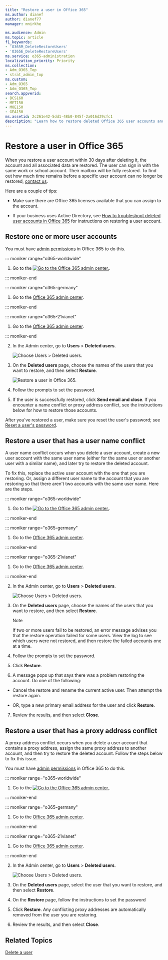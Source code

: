 ```yaml
---
title: "Restore a user in Office 365"
ms.author: dianef
author: dianef77
manager: mnirkhe

ms.audience: Admin
ms.topic: article
f1_keywords:
- 'O365M_DeleteRestoreUsers'
- 'O365E_DeleteRestoreUsers'
ms.service: o365-administration
localization_priority: Priority
ms.collection:
- Adm_O365_Top
- strat_admin_top
ms.custom:
- Adm_O365
- Adm_O365_Top
search.appverid:
- BCS160
- MET150
- MOE150
- GEA150
ms.assetid: 2c261e42-5dd1-48b0-845f-2a016d29cfc1
description: "Learn how to restore deleted Office 365 user accounts and all associated data."
---
```


# Restore a user in Office 365

   
When you restore a user account within 30 days after deleting it, the account and all associated data are restored. The user can sign in with the same work or school account. Their mailbox will be fully restored. To find out how much time remains before a specific user account can no longer be restored, [contact us](../contact-support-for-business-products.md).
  
Here are a couple of tips:
  
- Make sure there are Office 365 licenses available that you can assign to the account.
    
- If your business uses Active Directory, see [How to troubleshoot deleted user accounts in Office 365](https://support.microsoft.com/kb/2619308) for instructions on restoring a user account. 
    
## Restore one or more user accounts
<a name="__toc336346186"> </a>

You must have [admin permissions](about-admin-roles.md) in Office 365 to do this. 
  
 
::: moniker range="o365-worldwide"

1. Go to the [![Go to the Office 365 admin center.](../media/e00ba917-c3fb-4173-b344-43eb5c7eeb15.png)](https://portal.office.com/adminportal/home).

::: moniker-end

::: moniker range="o365-germany"

1. Go to the [Office 365 admin center](https://portal.office.de/adminportal/home).

::: moniker-end

::: moniker range="o365-21vianet"

1. Go to the [Office 365 admin center](https://login.partner.microsoftonline.cn).

::: moniker-end

2. In the Admin center, go to **Users** \> **Deleted users**.
    
    ![Choose Users \> Deleted users.](../media/bd041355-906e-440b-b1ce-00cabf12d490.png)
  
3. On the **Deleted users** page, choose the names of the users that you want to restore, and then select **Restore**.
    
    ![Restore a user in Office 365.](../media/ab9119f4-b5a4-4f29-8397-67734ed86165.png)
  
4. Follow the prompts to set the password.
    
5. If the user is successfully restored, click **Send email and close**. If you encounter a name conflict or proxy address conflict, see the instructions below for how to restore those accounts.
    
After you've restored a user, make sure you reset the user's password; see [Reset a user's password](reset-passwords.md).
  
## Restore a user that has a user name conflict
<a name="RestoreUserNameConflict"> </a>

A user name conflict occurs when you delete a user account, create a new user account with the same user name (either for the same user or another user with a similar name), and later try to restore the deleted account.
  
To fix this, replace the active user account with the one that you are restoring. Or, assign a different user name to the account that you are restoring so that there aren't two accounts with the same user name. Here are the steps.
  

::: moniker range="o365-worldwide"

1. Go to the [![Go to the Office 365 admin center.](../media/e00ba917-c3fb-4173-b344-43eb5c7eeb15.png)](https://portal.office.com/adminportal/home).

::: moniker-end

::: moniker range="o365-germany"

1. Go to the [Office 365 admin center](https://portal.office.de/adminportal/home).

::: moniker-end

::: moniker range="o365-21vianet"

1. Go to the [Office 365 admin center](https://login.partner.microsoftonline.cn).

::: moniker-end

2. In the Admin center, go to **Users** \> **Deleted users**.
    
    ![Choose Users \> Deleted users.](../media/bd041355-906e-440b-b1ce-00cabf12d490.png)
  
3. On the **Deleted users** page, choose the names of the users that you want to restore, and then select **Restore**.
    
    > [!NOTE]
    > If two or more users fail to be restored, an error message advises you that the restore operation failed for some users. View the log to see which users were not restored, and then restore the failed accounts one at a time. 
  
4. Follow the prompts to set the password.
    
5. Click **Restore**.
    
6. A message pops up that says there was a problem restoring the account. Do one of the following:
    
  - Cancel the restore and rename the current active user. Then attempt the restore again.
    
  - OR, type a new primary email address for the user and click **Restore**.
    
7. Review the results, and then select **Close**.
    
## Restore a user that has a proxy address conflict
<a name="RestoreUserProxyConflict"> </a>

A proxy address conflict occurs when you delete a user account that contains a proxy address, assign the same proxy address to another account, and then try to restore the deleted account. Follow the steps below to fix this issue.
  
You must have [admin permissions](about-admin-roles.md) in Office 365 to do this. 
  

::: moniker range="o365-worldwide"

1. Go to the [![Go to the Office 365 admin center.](../media/e00ba917-c3fb-4173-b344-43eb5c7eeb15.png)](https://portal.office.com/adminportal/home).

::: moniker-end

::: moniker range="o365-germany"

1. Go to the [Office 365 admin center](https://portal.office.de/adminportal/home).

::: moniker-end

::: moniker range="o365-21vianet"

1. Go to the [Office 365 admin center](https://login.partner.microsoftonline.cn).

::: moniker-end

2. In the Admin center, go to **Users** \> **Deleted users**.
    
    ![Choose Users \> Deleted users.](../media/bd041355-906e-440b-b1ce-00cabf12d490.png)
  
3. On the **Deleted users** page, select the user that you want to restore, and then select **Restore**. 
    
4. On the **Restore** page, follow the instructions to set the password
    
5. Click **Restore**. Any conflicting proxy addresses are automatically removed from the user you are restoring.
    
6. Review the results, and then select **Close**.

## Related Topics
<a name="RestoreUserProxyConflict"> </a>

[Delete a user](delete-a-user.md)
  

